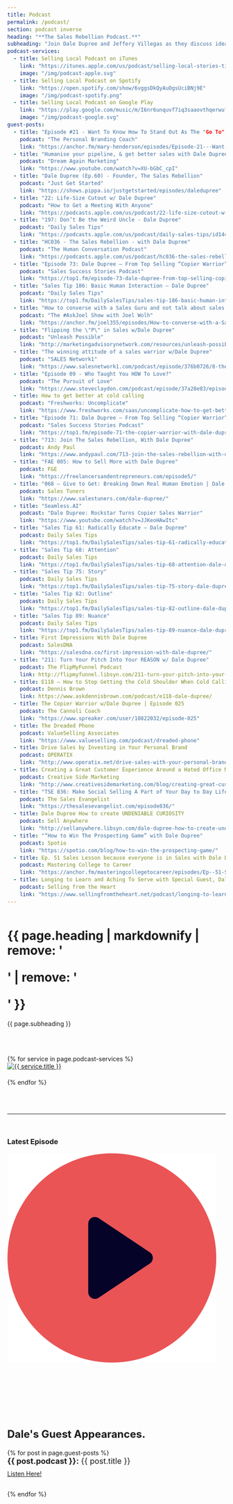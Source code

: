 ```yaml
---
title: Podcast
permalink: /podcast/
section: podcast inverse
heading: "**The Sales Rebellion Podcast.**"
subheading: "Join Dale Dupree and Jeffery Villegas as they discuss ideas, tell sales stories, and share their vision for The Sales Rebellion with you!"
podcast-services:
  - title: Selling Local Podcast on iTunes
    link: "https://itunes.apple.com/us/podcast/selling-local-stories-tips-service/id1360290531?mt=2"
    image: "/img/podcast-apple.svg"
  - title: Selling Local Podcast on Spotify
    link: "https://open.spotify.com/show/6vggsDkQyAuOgsUciBNj9E"
    image: "/img/podcast-spotify.png"
  - title: Selling Local Podcast on Google Play
    link: "https://play.google.com/music/m/I6nr6unquvf7iq3saaovthqerwu?t=Selling_Local_Stories__Tips__Service"
    image: "/img/podcast-google.svg"
guest-posts:
  - title: "Episode #21 - Want To Know How To Stand Out As The "Go To" Sales Person?"
    podcast: "The Personal Branding Coach"
    link: "https://anchor.fm/mary-henderson/episodes/Episode-21---Want-To-Know-How-To-Stand-Out-As-The-Go-To-Sales-Person-e56cb0"
  - title: "Humanise your pipeline, & get better sales with Dale Dupree"
    podcast: "Dream Again Marketing"
    link: "https://www.youtube.com/watch?v=XU-bGbC_cpI"
  - title: "Dale Dupree (Ep.60) - Founder, The Sales Rebellion"
    podcast: "Just Get Started"
    link: "https://shows.pippa.io/justgetstarted/episodes/daledupree"
  - title: "22: Life-Size Cutout w/ Dale Dupree"
    podcast: "How to Get a Meeting With Anyone"
    link: "https://podcasts.apple.com/us/podcast/22-life-size-cutout-w-dale-dupree/id1355846130?i=1000412120795"
  - title: "197: Don’t Be the Weird Uncle - Dale Dupree"
    podcast: "Daily Sales Tips"
    link: "https://podcasts.apple.com/us/podcast/daily-sales-tips/id1448104149?i=1000446087238"
  - title: "HC036 - The Sales Rebellion - with Dale Dupree"
    podcast: "The Human Conversation Podcast"
    link: "https://podcasts.apple.com/us/podcast/hc036-the-sales-rebellion-with-dale-dupree/id1390248559?i=1000447116723"
  - title: "Episode 73: Dale Dupree – From Top Selling “Copier Warrior” to Leader of the Sales Rebellion (Part 2)"
    podcast: "Sales Success Stories Podcast"
    link: "https://top1.fm/episode-73-dale-dupree-from-top-selling-copier-warrior-to-leader-of-the-sales-rebellion-part-2/"
  - title: "Sales Tip 186: Basic Human Interaction – Dale Dupree"
    podcast: "Daily Sales Tips"
    link: "https://top1.fm/DailySalesTips/sales-tip-186-basic-human-interaction-dale-dupree/"
  - title: "How to converse with a Sales Guru and not talk about sales...with Dale Dupree"
    podcast: "The #AskJoel Show with Joel Wolh"
    link: "https://anchor.fm/joel355/episodes/How-to-converse-with-a-Sales-Guru-and-not-talk-about-sales-----with-Dale-Dupree-e4kobu"
  - title: "Flipping the \"P\" in Sales w/Dale Dupree"
    podcast: "Unleash Possible"
    link: "http://marketingadvisorynetwork.com/resources/unleash-possible-podcast/"
  - title: "The winning attitude of a sales warrior w/Dale Dupree"
    podcast: "SALES Network1"
    link: "https://www.salesnetwork1.com/podcast/episode/376b0726/8-the-winning-attitude-of-a-sales-warrior-withdale-dupree"
  - title: "Episode 09 - Who Taught You HOW To Love?"
    podcast: "The Pursuit of Love"
    link: "https://www.steveclaydon.com/podcast/episode/37a28e83/episode-09-who-taught-you-how-to-love"
  - title: How to get better at cold calling
    podcast: "Freshworks: Uncomplicate"
    link: "https://www.freshworks.com/saas/uncomplicate-how-to-get-better-at-cold-calling-blog/"
  - title: "Episode 71: Dale Dupree – From Top Selling “Copier Warrior” to Leader of the Sales Rebellion (Part 1)"
    podcast: "Sales Success Stories Podcast"
    link: "https://top1.fm/episode-71-the-copier-warrior-with-dale-dupree-part-1/"
  - title: "713: Join The Sales Rebellion, With Dale Dupree"
    podcast: Andy Paul
    link: "https://www.andypaul.com/713-join-the-sales-rebellion-with-dale-dupree/"
  - title: "FAE 005: How to Sell More with Dale Dupree"
    podcast: F&E
    link: "https://freelancersandentrepreneurs.com/episode5/"
  - title: "068 – Give to Get: Breaking Down Real Human Emotion | Dale Dupree"
    podcast: Sales Tuners
    link: "https://www.salestuners.com/dale-dupree/"
  - title: "Seamless.AI"
    podcast: "Dale Dupree: Rockstar Turns Copier Sales Warrior"
    link: "https://www.youtube.com/watch?v=JJKeoHAwItc"
  - title: "Sales Tip 61: Radically Educate – Dale Dupree"
    podcast: Daily Sales Tips
    link: "https://top1.fm/DailySalesTips/sales-tip-61-radically-educate-dale-dupree/"
  - title: "Sales Tip 68: Attention"
    podcast: Daily Sales Tips
    link: "https://top1.fm/DailySalesTips/sales-tip-68-attention-dale-dupree/"
  - title: "Sales Tip 75: Story"
    podcast: Daily Sales Tips
    link: "https://top1.fm/DailySalesTips/sales-tip-75-story-dale-dupree-3-of-5/"
  - title: "Sales Tip 82: Outline"
    podcast: Daily Sales Tips
    link: "https://top1.fm/DailySalesTips/sales-tip-82-outline-dale-dupree-part-4-of-5/"
  - title: "Sales Tip 89: Nuance"
    podcast: Daily Sales Tips
    link: "https://top1.fm/DailySalesTips/sales-tip-89-nuance-dale-dupree-5-of-5/"
  - title: First Impressions With Dale Dupree
    podcast: SalesDNA
    link: "https://salesdna.co/first-impression-with-dale-dupree/"
  - title: "211: Turn Your Pitch Into Your REASON w/ Dale Dupree"
    podcast: The FlipMyFunnel Podcast
    link: http://flipmyfunnel.libsyn.com/211-turn-your-pitch-into-your-reason-w-dale-dupree
  - title: E118 – How to Stop Getting the Cold Shoulder When Cold Calling w/ Dale Dupree
    podcast: Dennis Brown
    link: https://www.askdennisbrown.com/podcast/e118-dale-dupree/
  - title: The Copier Warrior w/Dale Dupree | Episode 025
    podcast: The Cannoli Coach
    link: "https://www.spreaker.com/user/10822032/episode-025"
  - title: The Dreaded Phone
    podcast: ValueSelling Associates
    link: "https://www.valueselling.com/podcast/dreaded-phone"
  - title: Drive Sales by Investing in Your Personal Brand
    podcast: OPERATIX
    link: "http://www.operatix.net/drive-sales-with-your-personal-brand/"
  - title: Creating a Great Customer Experience Around a Hated Office Machine
    podcast: Creative Side Marketing
    link: "http://www.creativesidemarketing.com/blog/creating-great-customer-experience-around-hated-office-machine"
  - title: "TSE 836: Make Social Selling A Part of Your Day to Day Life"
    podcast: The Sales Evangelist
    link: "https://thesalesevangelist.com/episode836/"
  - title: Dale Dupree How to create UNDENIABLE CURIOSITY
    podcast: Sell Anywhere
    link: "http://sellanywhere.libsyn.com/dale-dupree-how-to-create-undeniable-curiosity"
  - title: "“How to Win The Prospecting Game” with Dale Dupree"
    podcast: Spotio
    link: "https://spotio.com/blog/how-to-win-the-prospecting-game/"
  - title: Ep. 51 Sales Lesson because everyone is in Sales with Dale Dupree
    podcast: Mastering College to Career
    link: "https://anchor.fm/masteringcollegetocareer/episodes/Ep--51-Sales-Lesson-because-everyone-is-in-Sales-with-Dale-Dupree-e37041"
  - title: Longing to Learn and Aching To Serve with Special Guest, Dale Dupree
    podcast: Selling from the Heart
    link: "https://www.sellingfromtheheart.net/podcast/longing-to-learn-and-aching-to-serve-with-special-guest-dale-dupree/"
---
```


<div class="row">
  <div class="column medium-8 medium-offset-2 text-center">
    <h1 class="text-xlarge">{{ page.heading | markdownify | remove: '<p>' | remove: '</p>' }}</h1>
    <p>{{ page.subheading }}</p>
  </div>
</div>
<div class="row small-up-1 large-up-3 text-center" style="margin-bottom:50px;margin-top:50px">
  {% for service in page.podcast-services %}
  <div class="column column-block">
    <a aria-label="{{ service.title }}" href="{{ service.link }}" target="_blank"><img alt="{{ service.title }}" style="margin-bottom:20px;width:200px" src="{{ service.image }}" /></a>
  </div>
  {% endfor %}
</div>
<div class="row" style="margin-bottom:100px">
  <div class="player column medium-8 medium-offset-2">
    <hr />
    <div class="column medium-4">
      <img class="podcast-image" src="" />
    </div>
    <div class="column medium-8">
      <h3>Latest Episode</h3>
      <a class="podcast-play"><img id="podcast-state" src="/img/icon-red-play.png" /></a>
      <audio id="podcast">Your browser does not support the audio element.</audio>
      <div class="podcast-title"></div>
      <p class="podcast-description"></p>
    </div>
  </div>
</div>
<div class="row" style="margin-bottom:100px">
  <div class="column medium-8 medium-offset-2">
    <h2 style="font-size:24px;font-weight:bold">Dale's Guest Appearances.</h2>
    {% for post in page.guest-posts %}
    <div style="margin-bottom:30px">
      <div style="font-size:18px;margin-bottom:10px"><strong>{{ post.podcast }}:</strong> {{ post.title }}</div>
      <a class="special" target="_blank" href="{{ post.link }}">Listen Here!</a>
    </div>
    {% endfor %}
  </div>
</div>
